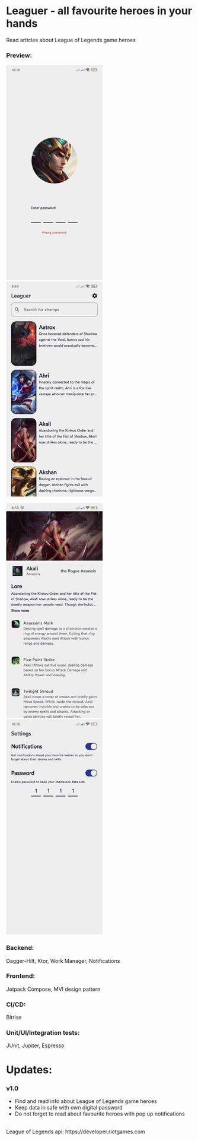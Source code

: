 <h1>Leaguer - all favourite heroes in your hands</h1>
Read articles about League of Legends game heroes
<h3>Preview:</h3>
<p>
  <img src="https://github.com/KirillYakub/Leaguer/blob/e7cfcb30e6838673e9736b250929c6514f9f142a/preview_1.jpg" width = "260px" height = "580px"/>
  <img src="https://github.com/KirillYakub/Leaguer/blob/e7cfcb30e6838673e9736b250929c6514f9f142a/preview_2.jpg" width = "260px" height = "580px"/>
</p>
<p>
  <img src="https://github.com/KirillYakub/Leaguer/blob/e7cfcb30e6838673e9736b250929c6514f9f142a/preview_3.jpg" width = "260px" height = "580px"/>
  <img src="https://github.com/KirillYakub/Leaguer/blob/e7cfcb30e6838673e9736b250929c6514f9f142a/preview_4.jpg" width = "260px" height = "580px"/>
</p>
<h3>Backend:</h3>
Dagger-Hilt, Ktor, Work Manager, Notifications
<h3>Frontend:</h3>
Jetpack Compose, MVI design pattern
<h3>CI/CD:</h3>
Bitrise
<h3>Unit/UI/Integration tests:</h3>
JUnit, Jupiter, Espresso
<h1>Updates:</h1>
<h3>v1.0</h3>
<ul>
  <li>Find and read info about League of Legends game heroes</li>
  <li>Keep data in safe with own digital password</li>
  <li>Do not forget to read about favourite heroes with pop up notifications</li>
</ul><br>
League of Legends api: https://developer.riotgames.com

